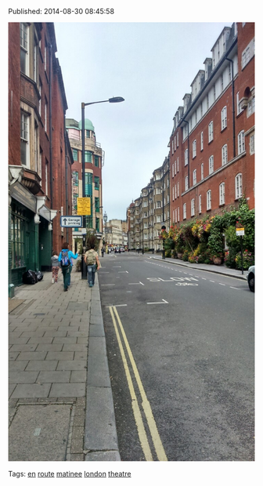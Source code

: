 


Published: 2014-08-30 08:45:58

![](96157400067-0.jpg)

Tags: [en](tag-en.md) [route](tag-route.md) [matinee](tag-matinee.md) [london](tag-london.md) [theatre](tag-theatre.md)
